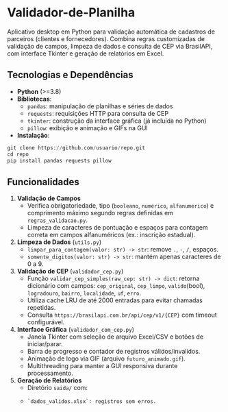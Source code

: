# Validador-de-Planilha
Aplicativo desktop em Python para validação automática de cadastros de parceiros (clientes e fornecedores). Combina regras customizadas de validação de campos, limpeza de dados e consulta de CEP via BrasilAPI, com interface Tkinter e geração de relatórios em Excel.

## Tecnologias e Dependências
- **Python** (>=3.8)
- **Bibliotecas**:
    - `pandas`: manipulação de planilhas e séries de dados
    - `requests`: requisições HTTP para consulta de CEP
    - `tkinter`: construção da interface gráfica (já incluída no Python)
    - `pillow`: exibição e animação e GIFs na GUI
- **Instalação**:
```python
git clone https://github.com/usuario/repo.git
cd repo
pip install pandas requests pillow
```

## Funcionalidades
1. **Validação de Campos**
    - Verifica obrigatoriedade, tipo (`booleano`, `numerico`, `alfanumerico`) e comprimento máximo segundo regras definidas em `regras_validacao.py`.
    - Limpeza de caracteres de pontuação e espaços para contagem correta em campos alfanuméricos (ex.: inscrição estadual).
2. **Limpeza de Dados** (`utils.py`)
    - `limpar_para_contagem(valor: str) -> str`: remove `.`, `-`, `/`, espaços.
    - `somente_digitos(valor: str) -> str`: mantém apenas caracteres de 0 a 9.
3. **Validação de CEP** (`validador_cep.py`)
    - Função `validar_cep_simples(raw_cep: str) -> dict`: retorna dicionário com campos:
          `cep_original`, `cep_limpo`, `valido`(bool), `logradouro`, `bairro`, `localidade`, `uf`, `erro`.
    - Utiliza cache LRU de até 2000 entradas para evitar chamadas repetidas.
    - Consulta `https://brasilapi.com.br/api/cep/v1/{CEP}` com timeout configurável.
4. **Interface Gráfica** (`validador_com_cep.py`)
    - Janela Tkinter com seleção de arquivo Excel/CSV e botões de iniciar/parar.
    - Barra de progresso e contador de registros válidos/invalidos.
    - Animação de logo via GIF (arquivo `futuro_animado.gif`).
    - Multithreading para manter a GUI responsiva durante processamento.
5. **Geração de Relatórios**
    - Diretório `saida/` com:
    -     `dados_validos.xlsx`: registros sem erros.
